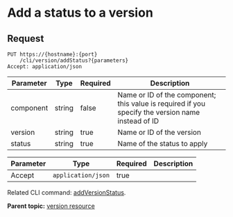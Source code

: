 # Add a status to a version

## Request

```
PUT https://{hostname}:{port}
    /cli/version/addStatus?{parameters}
Accept: application/json

```

|Parameter|Type|Required|Description|
|---------|----|--------|-----------|
|component|string|false|Name or ID of the component; this value is required if you specify the version name instead of ID|
|version|string|true|Name or ID of the version|
|status|string|true|Name of the status to apply|

|Parameter|Type|Required|Description|
|---------|----|--------|-----------|
|Accept|`application/json`|true| |

Related CLI command: [addVersionStatus](udclient_addversionstatus.md).

**Parent topic:** [version resource](../../com.udeploy.api.doc/topics/rest_cli_version.md)

